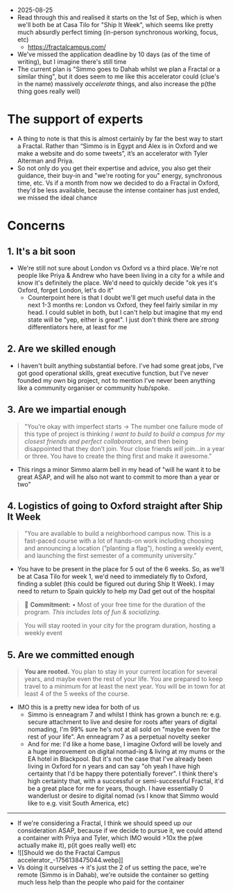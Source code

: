 - 2025-08-25
- Read through this and realised it starts on the 1st of Sep, which is when we'll both be at Casa Tilo for "Ship It Week", which seems like pretty much absurdly perfect timing (in-person synchronous working, focus, etc)
	- https://fractalcampus.com/
- We've missed the application deadline by 10 days (as of the time of writing), but I imagine there's still time
- The current plan is "Simmo goes to Dahab whilst we plan a Fractal or a similar thing", but it does seem to me like this accelerator could (clue's in the name) massively *accelerate* things, and also increase the p(the thing goes really well)
# The support of experts
- A thing to note is that this is almost certainly by far the best way to start a Fractal. Rather than “Simmo is in Egypt and Alex is in Oxford and we make a website and do some tweets”, it’s an accelerator with Tyler Alterman and Priya. 
- So not only do you get their expertise and advice, you also get their guidance, their buy-in and "we're rooting for you" energy, synchronous time, etc. Vs if a month from now we decided to do a Fractal in Oxford, they'd be less available, because the intense container has just ended, we missed the ideal chance
# Concerns
## 1. It's a bit soon
- We're still not sure about London vs Oxford vs a third place. We're not people like Priya & Andrew who have been living in a city for a while and know it's definitely the place. We'd need to quickly decide "ok yes it's Oxford, forget London, let's do it"
	- Counterpoint here is that I doubt we'll get much useful data in the next 1-3 months re: London vs Oxford, they feel fairly similar in my head. I could sublet in both, but I can't help but imagine that my end state will be "yep, either is great". I just don't think there are *strong* differentiators here, at least for me
## 2. Are we skilled enough 
- I haven't built anything substantial before. I've had some great jobs, I've got good operational skills, great executive function, but I've never founded my own big project, not to mention I've never been anything like a community organiser or community hub/spoke.
## 3. Are we impartial enough
> "You’re okay with imperfect starts → The number one failure mode of this type of project is thinking _I want to build to build a campus for my closest friends and perfect collaborators_, and then being disappointed that they don’t join. Your close friends _will_ join…in a year or three. You have to create the thing first and make it awesome."
- This rings a minor Simmo alarm bell in my head of "will he want it to be great ASAP, and will he also not want to commit to more than a year or two"
## 4. Logistics of going to Oxford straight after Ship It Week
> "You are available to build a neighborhood campus now. This is a fast-paced course with a lot of hands-on work including choosing and announcing a location (”planting a flag”), hosting a weekly event, and launching the first semester of a community university."
- You have to be present in the place for 5 out of the 6 weeks. So, as we'll be at Casa Tilo for week 1, we'd need to immediately fly to Oxford, finding a sublet (this could be figured out during Ship It Week). I may need to return to Spain quickly to help my Dad get out of the hospital

> 💪 **Commitment:** • Most of your free time for the duration of the program. _This includes lots of fun & socializing._

>You will stay rooted in your city for the program duration, hosting a weekly event
## 5. Are we committed enough
> **You are rooted.** You plan to stay in your current location for several years, and maybe even the rest of your life. You are prepared to keep travel to a minimum for at least the next year. You will be in town for at least 4 of the 5 weeks of the course.
- IMO this is a pretty new idea for both of us
	- Simmo is enneagram 7 and whilst I think has grown a bunch re: e.g. secure attachment to live and desire for roots after years of digital nomading, I'm 99% sure he's not at all sold on "maybe even for the rest of your life". An enneagram 7 as a perpetual novelty seeker
	- And for me: I'd like a home base, I imagine Oxford will be lovely and a huge improvement on digital nomad-ing & living at my mums or the EA hotel in Blackpool. But it's not the case that I've already been living in Oxford for n years and can say "oh yeah I have high certainty that I'd be happy there potentially forever". I think there's high certainty that, with a successful or semi-successful Fractal, it'd be a great place for me for years, though. I have essentially 0 wanderlust or desire to digital nomad (vs I know that Simmo would like to e.g. visit South America, etc)
---

- If we're considering a Fractal, I think we should speed up our consideration ASAP, because if we decide to pursue it, we could attend a container with Priya and Tyler, which IMO would >10x the p(we actually make it), p(it goes really well) etc
- ![[Should we do the Fractal Campus accelerator_-1756138475044.webp]]
- Vs doing it ourselves → it's just the 2 of us setting the pace, we're remote (Simmo is in Dahab), we're outside the container so getting much less help than the people who paid for the container